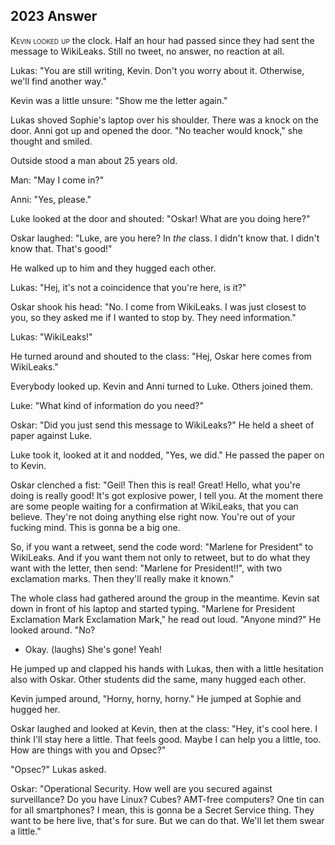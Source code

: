 
## **2023** Answer

<span style="font-variant:small-caps;">Kevin looked up</span> the clock.
Half an hour had passed since they had sent the message to WikiLeaks.
Still no tweet, no answer, no reaction at all.

Lukas: "You are still writing, Kevin.
Don't you worry about it.
Otherwise, we'll find another way."

Kevin was a little unsure: "Show me the letter again."

Lukas shoved Sophie's laptop over his shoulder.
There was a knock on the door.
Anni got up and opened the door.
"No teacher would knock," she thought and smiled.

Outside stood a man about 25 years old.

Man: "May I come in?"

Anni: "Yes, please."

Luke looked at the door and shouted: "Oskar!
What are you doing here?"

Oskar laughed: "Luke, are you here?
In _the_ class.
I didn't know that. I didn't know that.
That's good!"

He walked up to him and they hugged each other.

Lukas: "Hej, it's not a coincidence that you're here, is it?"

Oskar shook his head: "No.
I come from WikiLeaks.
I was just closest to you, so they asked me if I wanted to stop by.
They need information."

Lukas: "WikiLeaks!"

He turned around and shouted to the class: "Hej, Oskar here comes from WikiLeaks."

Everybody looked up.
Kevin and Anni turned to Luke.
Others joined them.

Luke: "What kind of information do you need?"

Oskar: "Did you just send this message to WikiLeaks?" He held a sheet of paper against Luke.

Luke took it, looked at it and nodded, "Yes, we did." He passed the paper on to Kevin.

Oskar clenched a fist: "Geil!
Then this is real!
Great!
Hello, what you're doing is really good!
It's got explosive power, I tell you.
At the moment there are some people waiting for a confirmation at WikiLeaks, that you can believe.
They're not doing anything else right now.
You're out of your fucking mind.
This is gonna be a big one.

So, if you want a retweet, send the code word: "Marlene for President" to WikiLeaks.
And if you want them not only to retweet, but to do what they want with the letter, then send: "Marlene for President!!", with two exclamation marks.
Then they'll really make it known."

The whole class had gathered around the group in the meantime.
Kevin sat down in front of his laptop and started typing. "Marlene for President Exclamation Mark Exclamation Mark," he read out loud.
"Anyone mind?" He looked around.
"No?
- Okay. (laughs)
She's gone!
Yeah!

He jumped up and clapped his hands with Lukas, then with a little hesitation also with Oskar.
Other students did the same, many hugged each other.

Kevin jumped around, "Horny, horny, horny." He jumped at Sophie and hugged her.

Oskar laughed and looked at Kevin, then at the class: "Hey, it's cool here.
I think I'll stay here a little.
That feels good.
Maybe I can help you a little, too.
How are things with you and Opsec?"

"Opsec?" Lukas asked.

Oskar: "Operational Security.
How well are you secured against surveillance?
Do you have Linux?
Cubes?
AMT-free computers?
One tin can for all smartphones?
I mean, this is gonna be a Secret Service thing.
They want to be here live, that's for sure.
But we can do that.
We'll let them swear a little."

